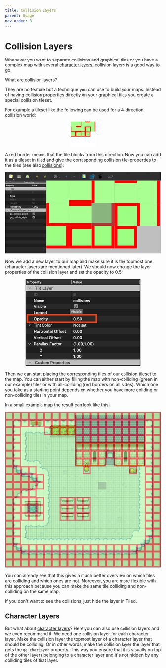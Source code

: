 ```yaml
---
title: Collision Layers
parent: Usage
nav_order: 3
---
```


# Collision Layers

Whenever you want to separate collisions and graphical tiles or you have a complex map with several [character layers](../features/character-layers), collision layers is a good way to go.

What are collision layers?

They are no feature but a technique you can use to build your maps. Instead of having collision properties directly on your graphical tiles you create a special collision tileset.

For example a tileset like the following can be used for a 4-direction collision world:

<p align="center">
    <img src="../img/collision_tileset.png" alt="Collision Tileset" />
</p>

A red border means that the tile blocks from this direction. Now you can add it as a tileset in tiled and give the corresponding collision tile-properties to the tiles (see also [collisions](./collisions)):

<p align="center">
    <img src="../img/collision-tileset-properties.png" alt="Collision tileset collision properties" />
</p>

Now we add a new layer to our map and make sure it is the topmost one (character layers are mentioned later).
We should now change the layer properties of the collision layer and set the opacity to 0.5:

<p align="center">
    <img src="../img/collision-layers-opacity.png" alt="Collision layer opacity" />
</p>

Then we can start placing the corresponding tiles of our collision tileset to the map. You can either start by filling the map with non-colliding (green in our example) tiles or with all-colliding (red borders on all sides). Which one you take as a starting point depends on whether you have more coliding or non-colliding tiles in your map.

In a small example map the result can look like this:

<p align="center">
    <img src="../img/collision-layers-show-blocked.png" alt="Collision layer example map" />
</p>

You can already see that this gives a much better overview on which tiles are colliding and which ones are not. Moreover, you are more flexible with this approach because you can make the same tile colliding and non-colliding on the same map.

If you don't want to see the collisions, just hide the layer in Tiled.

## Character Layers

But what about [character layers](../features/character-layers)? Here you can also use collision layers and we even recommend it.
We need one collision layer for each character layer. Make the collision layer the topmost layer of a character layer that should be colliding. Or in other words, make the collision layer the layer that gets the `ge_charLayer` property. This way you ensure that it is visually on top of the other layers belonging to a character layer and it's not hidden by any colliding tiles of that layer.
